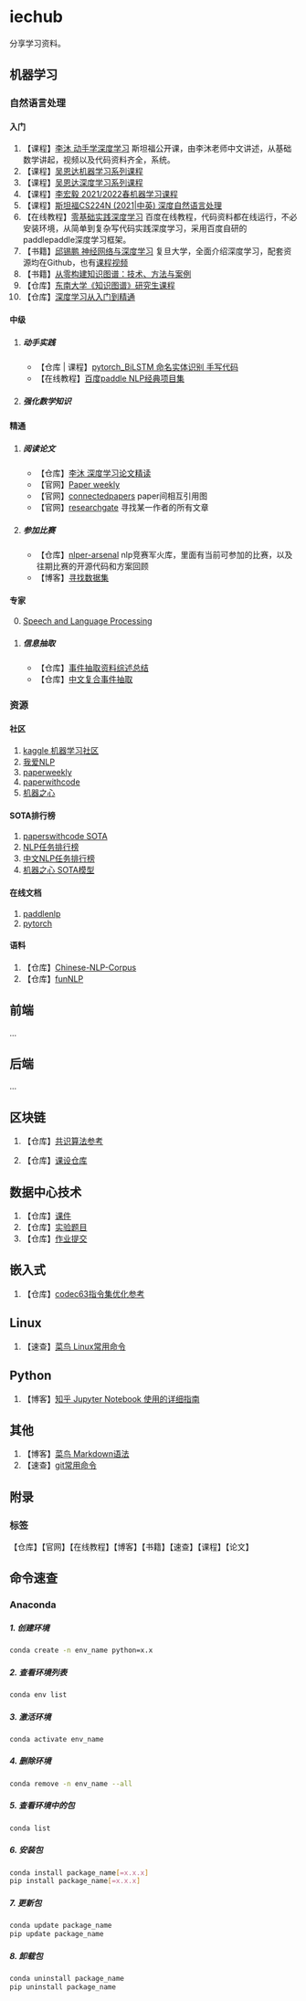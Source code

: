 # iechub
分享学习资料。



## 机器学习

### 自然语言处理

#### 入门

1. 【课程】[李沐 动手学深度学习](https://space.bilibili.com/1567748478/channel/seriesdetail?sid=358497) 斯坦福公开课，由李沐老师中文讲述，从基础数学讲起，视频以及代码资料齐全，系统。
2. 【课程】[吴恩达机器学习系列课程](https://www.bilibili.com/video/BV164411b7dx?share_source=copy_web)
3. 【课程】[吴恩达深度学习系列课程](https://www.bilibili.com/video/BV1FT4y1E74V?share_source=copy_web)
4. 【课程】[李宏毅 2021/2022春机器学习课程](https://www.bilibili.com/video/BV1Wv411h7kN?p=1)
5. 【课程】[斯坦福CS224N (2021|中英) 深度自然语言处理](https://www.bilibili.com/video/BV18Y411p79k/?spm_id_from=333.788.recommend_more_video.0)
6. 【在线教程】[零基础实践深度学习](https://www.paddlepaddle.org.cn/tutorials/projectdetail/3465990) 百度在线教程，代码资料都在线运行，不必安装环境，从简单到复杂写代码实践深度学习，采用百度自研的paddlepaddle深度学习框架。
7. 【书籍】[邱锡鹏 神经网络与深度学习](https://nndl.github.io/nndl-book.pdf) 复旦大学，全面介绍深度学习，配套资源均在Github，也有[课程视频](https://www.bilibili.com/video/BV13b4y1177W?spm_id_from=333.999.0.0)
8. 【书籍】[从零构建知识图谱：技术、方法与案例](https://weread.qq.com/web/reader/3b332a007260a5613b3feb6)
9. 【仓库】[东南大学《知识图谱》研究生课程](https://github.com/npubird/KnowledgeGraphCourse)
10. 【仓库】[深度学习从入门到精通](https://github.com/Mikoto10032/DeepLearning)

#### 中级

1. ##### 动手实践
   
   - 【仓库 | 课程】[pytorch_BiLSTM 命名实体识别 手写代码](https://www.bilibili.com/video/BV1h341187RA)
   - 【在线教程】[百度paddle NLP经典项目集](https://aistudio.baidu.com/aistudio/projectdetail/1535371)
2. ##### 强化数学知识

#### 精通

1. ##### 阅读论文

   - 【仓库】[李沐 深度学习论文精读](https://github.com/mli/paper-reading)
   - 【官网】[Paper weekly](https://www.paperweekly.site/)
   - 【官网】[connectedpapers](https://www.connectedpapers.com/) paper间相互引用图
   - 【官网】[researchgate](https://www.researchgate.net/) 寻找某一作者的所有文章

2. ##### 参加比赛

   - 【仓库】[nlper-arsenal](https://github.com/TingFree/NLPer-Arsenal) nlp竞赛军火库，里面有当前可参加的比赛，以及往期比赛的开源代码和方案回顾
   - 【博客】[寻找数据集](https://aistudio.baidu.com/paddle/forum/topic/show/992880)

#### 专家

0. [Speech and Language Processing](https://web.stanford.edu/~jurafsky/slp3/)

 1. ##### 信息抽取

    - 【仓库】[事件抽取资料综述总结](https://github.com/xiaoqian19940510/Event-Extraction)
    - 【仓库】[中文复合事件抽取](https://github.com/liuhuanyong/ComplexEventExtraction)


### 资源

#### 社区

1. [kaggle 机器学习社区](https://www.kaggle.com/)
2. [我爱NLP](https://www.52nlp.cn/)
3. [paperweekly](https://www.paperweekly.site/)
4. [paperwithcode](https://paperswithcode.com/)
5. [机器之心](https://www.jiqizhixin.com/)

#### SOTA排行榜

1. [paperswithcode SOTA](https://paperswithcode.com/sota)
2. [NLP任务排行榜](http://nlpprogress.com/)
3. [中文NLP任务排行榜](https://chinesenlp.xyz/#/)
4. [机器之心 SOTA模型](https://www.jiqizhixin.com/sota)

#### 在线文档

1. [paddlenlp](https://paddlenlp.readthedocs.io/zh/latest/index.html)
2. [pytorch](https://pytorch.org/docs/stable/index.html)

#### 语料

1. 【仓库】[Chinese-NLP-Corpus](https://github.com/OYE93/Chinese-NLP-Corpus)
2. 【仓库】[funNLP](https://github.com/fighting41love/funNLP)




## 前端

...



## 后端

...



## 区块链

1. 【仓库】[共识算法参考](https://github.com/corgi-kx/blockchain_consensus_algorithm)

2. 【仓库】[课设仓库](https://github.com/coder-yuzhiwei/Blockchain)

   

## 数据中心技术

1. 【仓库】[课件](https://github.com/cs-course/data-center-course)
2. 【仓库】[实验题目](https://github.com/ShiZhan/obs-tutorial)
3. 【仓库】[作业提交](https://github.com/cs-course/data-center-course-assignment-2021)



## 嵌入式

1. 【仓库】[codec63指令集优化参考](https://github.com/qxy65535/homework)



## Linux

1. 【速查】[菜鸟 Linux常用命令](https://www.runoob.com/linux/linux-command-manual.html)



## Python

1. 【博客】[知乎 Jupyter Notebook 使用的详细指南](https://zhuanlan.zhihu.com/p/146288279)



## 其他

1. 【博客】[菜鸟 Markdown语法](https://www.runoob.com/markdown/md-tutorial.html)
2. 【速查】[git常用命令](https://github.com/arslanbilal/git-cheat-sheet)





## 附录

### 标签

【仓库】【官网】【在线教程】【博客】【书籍】【速查】【课程】【论文】



## 命令速查

### Anaconda

##### 1. 创建环境

```sh
conda create -n env_name python=x.x
```

##### 2. 查看环境列表

```sh
conda env list
```

##### 3. 激活环境

```sh
conda activate env_name
```

##### 4. 删除环境

```sh
conda remove -n env_name --all
```

##### 5. 查看环境中的包

```sh
conda list
```

##### 6. 安装包

```sh
conda install package_name[=x.x.x]
pip install package_name[=x.x.x]
```

##### 7. 更新包

```sh
conda update package_name
pip update package_name
```

##### 8. 卸载包

```sh
conda uninstall package_name
pip uninstall package_name
```


